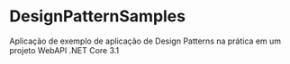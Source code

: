 # DesignPatternSamples
Aplicação de exemplo de aplicação de Design Patterns na prática em um projeto WebAPI .NET Core 3.1

